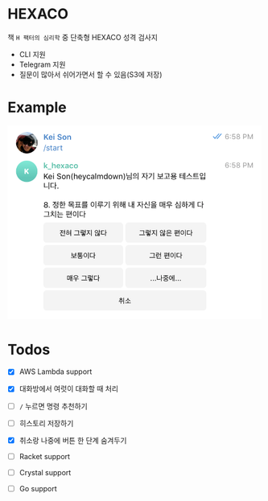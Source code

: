 # HEXACO

책 `H 팩터의 심리학` 중 단축형 HEXACO 성격 검사지 

* CLI 지원
* Telegram 지원
* 질문이 많아서 쉬어가면서 할 수 있음(S3에 저장)

# Example

![telegram-bot](./images/telegram.png)

# Todos

* [x] AWS Lambda support
* [x] 대화방에서 여럿이 대화할 때 처리
* [ ] `/` 누르면 명령 추천하기
* [ ] 히스토리 저장하기
* [x] 취소랑 나중에 버튼 한 단계 숨겨두기
* [ ] Racket support
* [ ] Crystal support
* [ ] Go support


